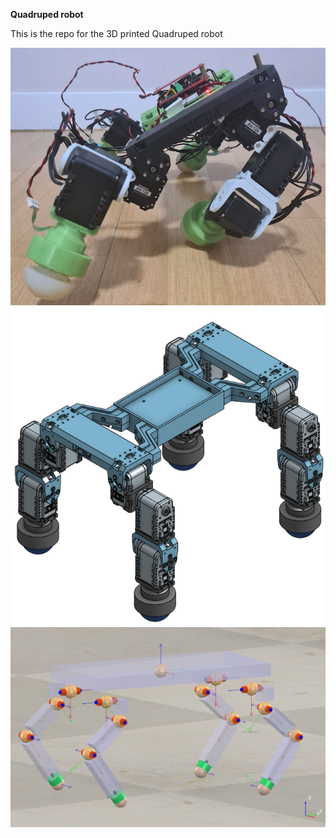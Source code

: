 **Quadruped robot**

This is the repo for the 3D printed Quadruped robot


![Balanceo](https://github.com/ragnemul/quadruped/blob/main/images/balanceo-1.png)
![Design](https://github.com/ragnemul/quadruped/blob/main/images/robot_v3.png)
![Simulator](https://github.com/ragnemul/quadruped/blob/main/images/virtual_offset.png)
